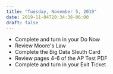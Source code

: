 ```yaml
---
title: "Tuesday, November 5, 2019"
date: 2019-11-04T20:34:38-06:00
draft: false
---
```


- Complete and turn in your Do Now
- Review Moore's Law
- Complete the Big Data Sleuth Card
- Review pages 4-6 of the AP Test PDF
- Complete and turn in your Exit Ticket